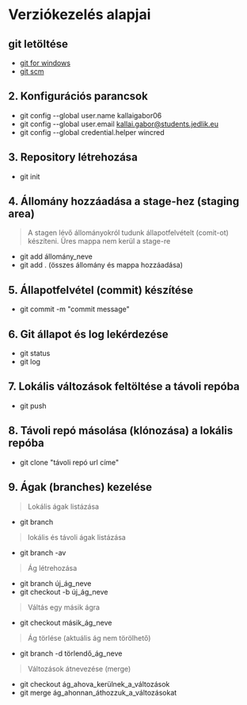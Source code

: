 # Verziókezelés alapjai
## git letöltése
- [git for windows](https://gitforwindows.org/)
- [git scm](https://git-scm.com/)
## 2. Konfigurációs parancsok
- git config --global user.name kallaigabor06
- git config --global user.email kallai.gabor@students.jedlik.eu
- git config --global credential.helper wincred
## 3. Repository létrehozása
- git init
## 4. Állomány hozzáadása a stage-hez (staging area)
> A stagen lévő állományokról tudunk állapotfelvételt (comit-ot) készíteni. 
> Üres mappa nem kerül a stage-re
- git add állomány_neve
- git add . (összes állomány és mappa hozzáadása)
## 5. Állapotfelvétel (commit) készítése
- git commit -m "commit message"
## 6. Git állapot és log lekérdezése
- git status
- git log
## 7. Lokális változások feltöltése a távoli repóba
- git push
## 8. Távoli repó másolása (klónozása) a lokális repóba
- git clone "távoli repó url címe"

## 9. Ágak (branches) kezelése
> Lokális ágak listázása
- git branch
> lokális és távoli ágak listázása
- git branch -av
> Ág létrehozása
- git branch új_ág_neve
- git checkout -b új_ág_neve
> Váltás egy másik ágra
- git checkout másik_ág_neve
> Ág törlése (aktuális ág nem törölhető)
- git branch -d törlendő_ág_neve
> Változások átnevezése (merge)
- git checkout ág_ahova_kerülnek_a_változások
- git merge ág_ahonnan_áthozzuk_a_változásokat